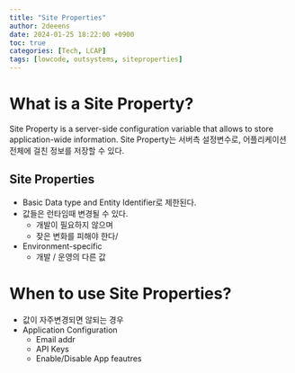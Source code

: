 ```yaml
---
title: "Site Properties"
author: 2deeens
date: 2024-01-25 18:22:00 +0900
toc: true
categories: [Tech, LCAP]
tags: [lowcode, outsystems, siteproperties]
---
```


# What is a Site Property?
Site Property is a server-side configuration variable that allows to store application-wide information.
Site Property는 서버측 설정변수로, 어플리케이션 전체에 걸친 정보를 저장할 수 있다.

## Site Properties
- Basic Data type and Entity Identifier로 제한된다.
- 값들은 런타임때 변경될 수 있다.
  * 개발이 필요하지 않으며
  * 잦은 변화를 피해야 한다/
- Environment-specific
  * 개발 / 운영의 다른 값

# When to use Site Properties?
- 값이 자주변경되면 않되는 경우
- Application Configuration
  * Email addr
  * API Keys
  * Enable/Disable App feautres